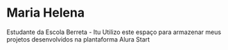 # Maria Helena

Estudante da Escola Berreta - Itu
Utilizo este espaço para armazenar meus projetos desenvolvidos na plantaforma Alura Start
